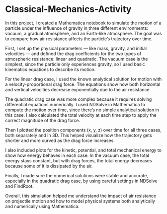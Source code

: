 # Classical-Mechanics-Activity
In this project, I created a Mathematica notebook to simulate the motion of a particle under the influence of gravity in three different environments: vacuum, a gradual atmosphere, and an Earth-like atmosphere. The goal was to compare how air resistance affects the particle’s trajectory over time.

First, I set up the physical parameters — like mass, gravity, and initial velocities — and defined the drag coefficients for the two types of atmospheric resistance: linear and quadratic. The vacuum case is the simplest, since the particle only experiences gravity, so I used basic kinematics equations to describe its motion.

For the linear drag case, I used the known analytical solution for motion with a velocity-proportional drag force. The equations show how both horizontal and vertical velocities decrease exponentially due to the air resistance.

The quadratic drag case was more complex because it requires solving differential equations numerically. I used NDSolve in Mathematica to compute the motion over time, since there’s no simple analytical solution in this case. I also calculated the total velocity at each time step to apply the correct magnitude of the drag force.

Then I plotted the position components (x, y, z) over time for all three cases, both separately and in 3D. This helped visualize how the trajectory gets shorter and more curved as the drag force increases.

I also included plots for the kinetic, potential, and total mechanical energy to show how energy behaves in each case. In the vacuum case, the total energy stays constant, but with drag forces, the total energy decreases because some of it is dissipated by the air.

Finally, I made sure the numerical solutions were stable and accurate, especially in the quadratic drag case, by using careful settings in NDSolve and FindRoot.

Overall, this simulation helped me understand the impact of air resistance on projectile motion and how to model physical systems both analytically and numerically using Mathematica.
